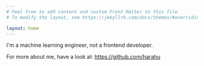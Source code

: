 ```yaml
---
# Feel free to add content and custom Front Matter to this file.
# To modify the layout, see https://jekyllrb.com/docs/themes/#overriding-theme-defaults

layout: home
---
```


I'm a machine learning engineer, not a frontend developer.

For more about me, have a look at:
https://github.com/harahu
